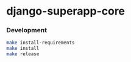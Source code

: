 # django-superapp-core

### Development
```bash
make install-requirements
make install
make release
```
